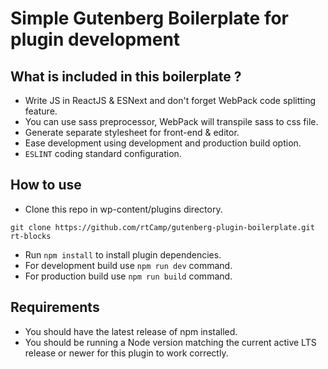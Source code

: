 # Simple Gutenberg Boilerplate for plugin development

## What is included in this boilerplate ?

- Write JS in ReactJS & ESNext and don't forget WebPack code splitting feature.
- You can use sass preprocessor, WebPack will transpile sass to css file.
- Generate separate stylesheet for front-end & editor.
- Ease development using development and production build option.
- `ESLINT` coding standard configuration.

## How to use

- Clone this repo in wp-content/plugins directory.
```
git clone https://github.com/rtCamp/gutenberg-plugin-boilerplate.git rt-blocks
```
- Run `npm install` to install plugin dependencies.
- For development build use `npm run dev` command.
- For production build use `npm run build` command.

## Requirements

- You should have the latest release of npm installed.
- You should be running a Node version matching the current active LTS release or newer for this plugin to work correctly.